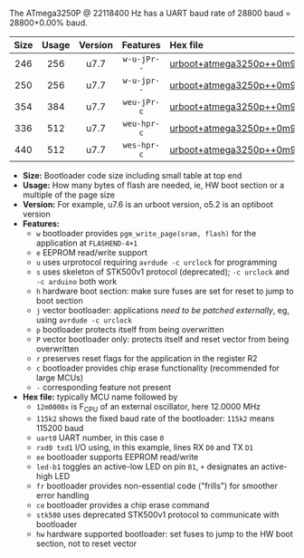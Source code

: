 The ATmega3250P @ 22118400 Hz has a UART baud rate of 28800 baud = 28800+0.00% baud.

|Size|Usage|Version|Features|Hex file|
|:-:|:-:|:-:|:-:|:--|
|246|256|u7.7|`w-u-jPr--`|[urboot+atmega3250p++0m9216x++++1k2_uart0_rxe0_txe1_led+b7.hex](https://raw.githubusercontent.com/stefanrueger/urboot.hex/main/cores/megacore/atmega3250p/external_oscillator/fcpu++0m9216_Hz/br++++1k2_bps/urboot+atmega3250p++0m9216x++++1k2_uart0_rxe0_txe1_led+b7.hex)|
|250|256|u7.7|`w-u-jpr--`|[urboot+atmega3250p++0m9216x++++1k2_uart0_rxe0_txe1_led+b7_fr.hex](https://raw.githubusercontent.com/stefanrueger/urboot.hex/main/cores/megacore/atmega3250p/external_oscillator/fcpu++0m9216_Hz/br++++1k2_bps/urboot+atmega3250p++0m9216x++++1k2_uart0_rxe0_txe1_led+b7_fr.hex)|
|354|384|u7.7|`weu-jPr-c`|[urboot+atmega3250p++0m9216x++++1k2_uart0_rxe0_txe1_ee_led+b7_fr_ce.hex](https://raw.githubusercontent.com/stefanrueger/urboot.hex/main/cores/megacore/atmega3250p/external_oscillator/fcpu++0m9216_Hz/br++++1k2_bps/urboot+atmega3250p++0m9216x++++1k2_uart0_rxe0_txe1_ee_led+b7_fr_ce.hex)|
|336|512|u7.7|`weu-hpr-c`|[urboot+atmega3250p++0m9216x++++1k2_uart0_rxe0_txe1_ee_led+b7_fr_ce_hw.hex](https://raw.githubusercontent.com/stefanrueger/urboot.hex/main/cores/megacore/atmega3250p/external_oscillator/fcpu++0m9216_Hz/br++++1k2_bps/urboot+atmega3250p++0m9216x++++1k2_uart0_rxe0_txe1_ee_led+b7_fr_ce_hw.hex)|
|440|512|u7.7|`wes-hpr-c`|[urboot+atmega3250p++0m9216x++++1k2_uart0_rxe0_txe1_ee_led+b7_fr_ce_stk500_hw.hex](https://raw.githubusercontent.com/stefanrueger/urboot.hex/main/cores/megacore/atmega3250p/external_oscillator/fcpu++0m9216_Hz/br++++1k2_bps/urboot+atmega3250p++0m9216x++++1k2_uart0_rxe0_txe1_ee_led+b7_fr_ce_stk500_hw.hex)|

- **Size:** Bootloader code size including small table at top end
- **Usage:** How many bytes of flash are needed, ie, HW boot section or a multiple of the page size
- **Version:** For example, u7.6 is an urboot version, o5.2 is an optiboot version
- **Features:**
  + `w` bootloader provides `pgm_write_page(sram, flash)` for the application at `FLASHEND-4+1`
  + `e` EEPROM read/write support
  + `u` uses urprotocol requiring `avrdude -c urclock` for programming
  + `s` uses skeleton of STK500v1 protocol (deprecated); `-c urclock` and `-c arduino` both work
  + `h` hardware boot section: make sure fuses are set for reset to jump to boot section
  + `j` vector bootloader: applications *need to be patched externally*, eg, using `avrdude -c urclock`
  + `p` bootloader protects itself from being overwritten
  + `P` vector bootloader only: protects itself and reset vector from being overwritten
  + `r` preserves reset flags for the application in the register R2
  + `c` bootloader provides chip erase functionality (recommended for large MCUs)
  + `-` corresponding feature not present
- **Hex file:** typically MCU name followed by
  + `12m0000x` is F<sub>CPU</sub> of an external oscillator, here 12.0000 MHz
  + `115k2` shows the fixed baud rate of the bootloader: `115k2` means 115200 baud
  + `uart0` UART number, in this case `0`
  + `rxd0 txd1` I/O using, in this example, lines RX `D0` and TX `D1`
  + `ee` bootloader supports EEPROM read/write
  + `led-b1` toggles an active-low LED on pin `B1`, `+` designates an active-high LED
  + `fr` bootloader provides non-essential code ("frills") for smoother error handling
  + `ce` bootloader provides a chip erase command
  + `stk500` uses deprecated STK500v1 protocol to communicate with bootloader
  + `hw` hardware supported bootloader: set fuses to jump to the HW boot section, not to reset vector
